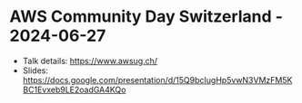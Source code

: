 # AWS Community Day Switzerland - 2024-06-27

* Talk details: https://www.awsug.ch/
* Slides: https://docs.google.com/presentation/d/15Q9bcIugHp5vwN3VMzFM5KBC1Evxeb9LE2oadGA4KQo
